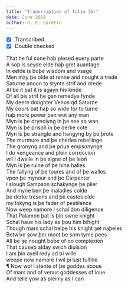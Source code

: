 ```yaml
---
title: "Transcription of folio 35r"
date: June 2018
author: G. E. Saretto
---
```


- [x] Transcribed
- [x] Double checked

That he ful sone haþ plesed euery parte  
A soþ is seyde elde haþ gret auantage  
In eelde is boþe wisdom and vsage  
Men may þe olde at renne and nought a trede  
Saturne anoon to stynte strif and drede  
Al be it þat it is agayn his kinde  
Of all þis strif he gan remedye fynde  
My deere doughter Venus qd Saturne  
My cours þat haþ so wide for to turne  
haþ more power þan wot any man  
Myn is þe drynclyng in þe see so wan  
Myn is þe prison̄ in þe derke cote  
Myn is þe strangle and hangyng by þe þrote  
The murmure and þe cherles rebellinge  
The gronyng and þe priue emp̉sonynge  
I do vengeance and plein correccion̄  
wil I dwelle in þe signe of þe leon̄  
Myn is þe ruine of þe hihe halles  
The fallyng of þe toures and of þe walles  
vpon þe mynour and þe Carpenter  
I slough Sampson schakynge þe piler  
And myne ben þe maladies colde  
þe derke tresons and þe castes olde  
my lokyng is þe fader of pestilence  
Now weep namore I schal don diligence  
That Palamon þat is þin owne knight  
Schal haue his lady as þou him bihight  
Though mars schal helpe his knight ȝet naþeles  
Betwixe ȝow þer moot be som tyme pees  
All be ȝe nought boþe of oo complexion̄  
That causeþ alday swich diuision̄  
I am þin ayell redy ad þi wille  
weepe now namore I wil þi lust fulfille  
¶ Now wol I stente of þe goddes aboue  
Of mars and of venus goddesses of loue  
And telle yow as pleinly as I can  
